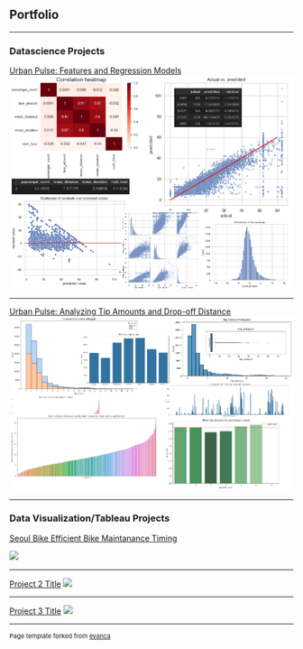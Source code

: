 ## Portfolio

---
### Datascience Projects

[Urban Pulse: Features and Regression Models](/project2_4and5)
<img src="images/project 2/cumul.png?raw=true"/>

---
[Urban Pulse: Analyzing Tip Amounts and Drop-off Distance](/course1)
<img src="images/project1/cumul.png?raw=true"/>

---

### Data Visualization/Tableau Projects

[Seoul Bike Efficient Bike Maintanance Timing](https://public.tableau.com/views/SeoulBikeEfficientBikeMaintananceTiming/Sheet12?:language=en-US&:display_count=n&:origin=viz_share_link)

<img src="images/dummy_thumbnail.jpg?raw=true"/>

---
[Project 2 Title](/pdf/sample_presentation.pdf)
<img src="images/dummy_thumbnail.jpg?raw=true"/>

---
[Project 3 Title](http://example.com/)
<img src="images/dummy_thumbnail.jpg?raw=true"/>


---
<p style="font-size:11px">Page template forked from <a href="https://github.com/evanca/quick-portfolio">evanca</a></p>
<!-- Remove above link if you don't want to attibute -->
